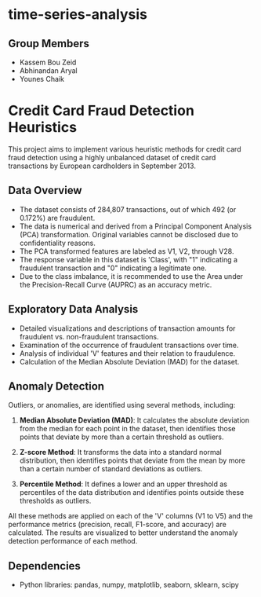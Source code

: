 # time-series-analysis

## Group Members
- Kassem Bou Zeid
- Abhinandan Aryal
- Younes Chaik

# Credit Card Fraud Detection Heuristics

This project aims to implement various heuristic methods for credit card fraud detection using a highly unbalanced dataset of credit card transactions by European cardholders in September 2013.

## Data Overview

- The dataset consists of 284,807 transactions, out of which 492 (or 0.172%) are fraudulent. 
- The data is numerical and derived from a Principal Component Analysis (PCA) transformation. Original variables cannot be disclosed due to confidentiality reasons.
- The PCA transformed features are labeled as V1, V2, through V28.
- The response variable in this dataset is 'Class', with "1" indicating a fraudulent transaction and "0" indicating a legitimate one.
- Due to the class imbalance, it is recommended to use the Area under the Precision-Recall Curve (AUPRC) as an accuracy metric. 

## Exploratory Data Analysis

- Detailed visualizations and descriptions of transaction amounts for fraudulent vs. non-fraudulent transactions.
- Examination of the occurrence of fraudulent transactions over time.
- Analysis of individual 'V' features and their relation to fraudulence.
- Calculation of the Median Absolute Deviation (MAD) for the dataset.

## Anomaly Detection

Outliers, or anomalies, are identified using several methods, including:

1. **Median Absolute Deviation (MAD)**: It calculates the absolute deviation from the median for each point in the dataset, then identifies those points that deviate by more than a certain threshold as outliers.

2. **Z-score Method**: It transforms the data into a standard normal distribution, then identifies points that deviate from the mean by more than a certain number of standard deviations as outliers.

3. **Percentile Method**: It defines a lower and an upper threshold as percentiles of the data distribution and identifies points outside these thresholds as outliers.

All these methods are applied on each of the 'V' columns (V1 to V5) and the performance metrics (precision, recall, F1-score, and accuracy) are calculated. The results are visualized to better understand the anomaly detection performance of each method.

## Dependencies

- Python libraries: pandas, numpy, matplotlib, seaborn, sklearn, scipy
